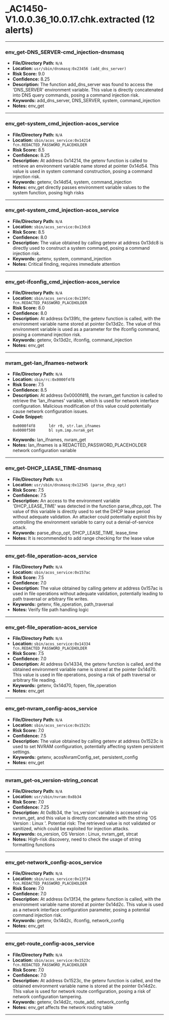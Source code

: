 # _AC1450-V1.0.0.36_10.0.17.chk.extracted (12 alerts)

---

### env_get-DNS_SERVER-cmd_injection-dnsmasq

- **File/Directory Path:** `N/A`
- **Location:** `usr/sbin/dnsmasq:0x23456 (add_dns_server)`
- **Risk Score:** 9.0
- **Confidence:** 8.25
- **Description:** The function add_dns_server was found to access the 'DNS_SERVER' environment variable. This value is directly concatenated into DNS query commands, posing a command injection risk.
- **Keywords:** add_dns_server, DNS_SERVER, system, command_injection
- **Notes:** env_get

---
### env_get-system_cmd_injection-acos_service

- **File/Directory Path:** `N/A`
- **Location:** `sbin/acos_service:0x14214 fcn.REDACTED_PASSWORD_PLACEHOLDER`
- **Risk Score:** 8.5
- **Confidence:** 8.25
- **Description:** At address 0x14214, the getenv function is called to retrieve an environment variable name stored at pointer 0x14d54. This value is used in system command construction, posing a command injection risk.
- **Keywords:** getenv, 0x14d54, system, command_injection
- **Notes:** env_get directly passes environment variable values to the system function, posing high risks

---
### env_get-system_cmd_injection-acos_service

- **File/Directory Path:** `N/A`
- **Location:** `sbin/acos_service:0x13dc8`
- **Risk Score:** 8.5
- **Confidence:** 8.0
- **Description:** The value obtained by calling getenv at address 0x13dc8 is directly used to construct a system command, posing a command injection risk.
- **Keywords:** getenv, system, command_injection
- **Notes:** Critical finding, requires immediate attention

---
### env_get-ifconfig_cmd_injection-acos_service

- **File/Directory Path:** `N/A`
- **Location:** `sbin/acos_service:0x139fc fcn.REDACTED_PASSWORD_PLACEHOLDER`
- **Risk Score:** 8.0
- **Confidence:** 8.0
- **Description:** At address 0x139fc, the getenv function is called, with the environment variable name stored at pointer 0x13d2c. The value of this environment variable is used as a parameter for the ifconfig command, posing a command injection risk.
- **Keywords:** getenv, 0x13d2c, ifconfig, command_injection
- **Notes:** env_get

---
### nvram_get-lan_ifnames-network

- **File/Directory Path:** `N/A`
- **Location:** `sbin/rc:0x0000f4f8`
- **Risk Score:** 7.5
- **Confidence:** 8.5
- **Description:** At address 0x0000f4f8, the nvram_get function is called to retrieve the 'lan_ifnames' variable, which is used for network interface configuration. Malicious modification of this value could potentially cause network configuration issues.
- **Code Snippet:**
  ```
  0x0000f4f8      ldr r0, str.lan_ifnames
  0x0000f500      bl sym.imp.nvram_get
  ```
- **Keywords:** lan_ifnames, nvram_get
- **Notes:** lan_ifnames is a REDACTED_PASSWORD_PLACEHOLDER network configuration variable

---
### env_get-DHCP_LEASE_TIME-dnsmasq

- **File/Directory Path:** `N/A`
- **Location:** `usr/sbin/dnsmasq:0x12345 (parse_dhcp_opt)`
- **Risk Score:** 7.5
- **Confidence:** 7.5
- **Description:** An access to the environment variable 'DHCP_LEASE_TIME' was detected in the function parse_dhcp_opt. The value of this variable is directly used to set the DHCP lease period without adequate validation. An attacker could potentially exploit this by controlling the environment variable to carry out a denial-of-service attack.
- **Keywords:** parse_dhcp_opt, DHCP_LEASE_TIME, lease_time
- **Notes:** It is recommended to add range checking for the lease value

---
### env_get-file_operation-acos_service

- **File/Directory Path:** `N/A`
- **Location:** `sbin/acos_service:0x157ac`
- **Risk Score:** 7.5
- **Confidence:** 7.0
- **Description:** The value obtained by calling getenv at address 0x157ac is used in file operations without adequate validation, potentially leading to path traversal or arbitrary file writes.
- **Keywords:** getenv, file_operation, path_traversal
- **Notes:** Verify file path handling logic

---
### env_get-file_operation-acos_service

- **File/Directory Path:** `N/A`
- **Location:** `sbin/acos_service:0x14334 fcn.REDACTED_PASSWORD_PLACEHOLDER`
- **Risk Score:** 7.5
- **Confidence:** 7.0
- **Description:** At address 0x14334, the getenv function is called, and the obtained environment variable name is stored at the pointer 0x14d70. This value is used in file operations, posing a risk of path traversal or arbitrary file reading.
- **Keywords:** getenv, 0x14d70, fopen, file_operation
- **Notes:** env_get

---
### env_get-nvram_config-acos_service

- **File/Directory Path:** `N/A`
- **Location:** `sbin/acos_service:0x1523c`
- **Risk Score:** 7.0
- **Confidence:** 7.5
- **Description:** The value obtained by calling getenv at address 0x1523c is used to set NVRAM configuration, potentially affecting system persistent settings.
- **Keywords:** getenv, acosNvramConfig_set, persistent_config
- **Notes:** env_get

---
### nvram_get-os_version-string_concat

- **File/Directory Path:** `N/A`
- **Location:** `usr/sbin/nvram:0x8b34`
- **Risk Score:** 7.0
- **Confidence:** 7.25
- **Description:** At 0x8b34, the 'os_version' variable is accessed via nvram_get, and this value is directly concatenated with the string 'OS Version : Linux '. Potential risk: The retrieved value is not validated or sanitized, which could be exploited for injection attacks.
- **Keywords:** os_version, OS Version : Linux, nvram_get, strcat
- **Notes:** High-risk discovery, need to check the usage of string formatting functions

---
### env_get-network_config-acos_service

- **File/Directory Path:** `N/A`
- **Location:** `sbin/acos_service:0x13f34 fcn.REDACTED_PASSWORD_PLACEHOLDER`
- **Risk Score:** 7.0
- **Confidence:** 7.0
- **Description:** At address 0x13f34, the getenv function is called, with the environment variable name stored at pointer 0x14d2c. This value is used as a network interface configuration parameter, posing a potential command injection risk.
- **Keywords:** getenv, 0x14d2c, ifconfig, network_config
- **Notes:** env_get

---
### env_get-route_config-acos_service

- **File/Directory Path:** `N/A`
- **Location:** `sbin/acos_service:0x1523c fcn.REDACTED_PASSWORD_PLACEHOLDER`
- **Risk Score:** 7.0
- **Confidence:** 7.0
- **Description:** At address 0x1523c, the getenv function is called, and the obtained environment variable name is stored at the pointer 0x14d2c. This value is used for network route configuration, posing a risk of network configuration tampering.
- **Keywords:** getenv, 0x14d2c, route_add, network_config
- **Notes:** env_get affects the network routing table

---
